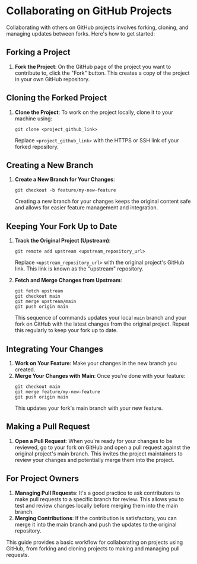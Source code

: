 
# Collaborating on GitHub Projects

Collaborating with others on GitHub projects involves forking, cloning, and managing updates between forks. Here's how to get started:

## Forking a Project
1. **Fork the Project**: On the GitHub page of the project you want to contribute to, click the "Fork" button. This creates a copy of the project in your own GitHub repository.

## Cloning the Forked Project
1. **Clone the Project**: To work on the project locally, clone it to your machine using:
   ```
   git clone <project_github_link>
   ```
   Replace `<project_github_link>` with the HTTPS or SSH link of your forked repository.

## Creating a New Branch
1. **Create a New Branch for Your Changes**:
   ```
   git checkout -b feature/my-new-feature
   ```
   Creating a new branch for your changes keeps the original content safe and allows for easier feature management and integration.

## Keeping Your Fork Up to Date
1. **Track the Original Project (Upstream)**:
   ```
   git remote add upstream <upstream_repository_url>
   ```
   Replace `<upstream_repository_url>` with the original project's GitHub link. This link is known as the "upstream" repository.

2. **Fetch and Merge Changes from Upstream**:
   ```
   git fetch upstream
   git checkout main
   git merge upstream/main
   git push origin main
   ```
   This sequence of commands updates your local `main` branch and your fork on GitHub with the latest changes from the original project. Repeat this regularly to keep your fork up to date.

## Integrating Your Changes
1. **Work on Your Feature**: Make your changes in the new branch you created.
2. **Merge Your Changes with Main**: Once you're done with your feature:
   ```
   git checkout main
   git merge feature/my-new-feature
   git push origin main
   ```
   This updates your fork's main branch with your new feature.

## Making a Pull Request
1. **Open a Pull Request**: When you're ready for your changes to be reviewed, go to your fork on GitHub and open a pull request against the original project's main branch. This invites the project maintainers to review your changes and potentially merge them into the project.

## For Project Owners
1. **Managing Pull Requests**: It's a good practice to ask contributors to make pull requests to a specific branch for review. This allows you to test and review changes locally before merging them into the main branch.
2. **Merging Contributions**: If the contribution is satisfactory, you can merge it into the main branch and push the updates to the original repository.

This guide provides a basic workflow for collaborating on projects using GitHub, from forking and cloning projects to making and managing pull requests.
